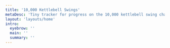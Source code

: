 ```yaml
---
title: '10,000 Kettlebell Swings'
metaDesc: 'Tiny tracker for progress on the 10,000 kettlebell swing challenge'
layout: 'layouts/home'
intro:
  eyebrow: ''
  main: ''
  summary: ''
---
```

